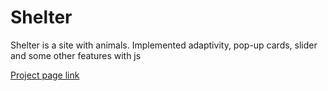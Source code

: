 # Shelter
Shelter is a site with animals. Implemented adaptivity, pop-up cards, slider and some other features with js

[Project page link](https://ivsmcrew.github.io/Shelter/shelter/pages/main/index.html)
